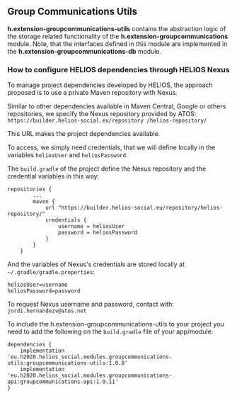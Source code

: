 ## Group Communications Utils

**h.extension-groupcommunications-utils** contains the abstraction logic of the storage
related functionality of the **h.extension-groupcommunications** module. Note, that the
interfaces defined in this module are implemented in the **h.extension-groupcommunications-db**
module.

### How to configure HELIOS dependencies through HELIOS Nexus

To manage project dependencies developed by HELIOS, the approach proposed is to use a private Maven
repository with Nexus.

Similar to other dependencies available in Maven Central, Google or others repositories, we
specify the Nexus repository provided by ATOS: `https://builder.helios-social.eu/repository
/helios-repository/`

This URL makes the project dependencies available.

To access, we simply need credentials, that we will define locally in the variables `heliosUser` and `heliosPassword`.

The `build.gradle` of the project define the Nexus repository and the credential variables in this way:

```
repositories {
        ...
        maven {
            url "https://builder.helios-social.eu/repository/helios-repository/"
            credentials {
                username = heliosUser
                password = heliosPassword
            }
        }
    }
```

And the variables of Nexus's credentials are stored locally at `~/.gradle/gradle.properties`:

```
heliosUser=username
heliosPassword=password
```

To request Nexus username and password, contact with: `jordi.hernandezv@atos.net`

To include the h.extension-groupcommunications-utils to your project you need to add the
following on the `build.gradle` file of your app/module:

```
dependencies {
    implementation 'eu.h2020.helios_social.modules.groupcommunications-utils:groupcommunications-utils:1.0.8'
    implementation 'eu.h2020.helios_social.modules.groupcommunications-api:groupcommunications-api:1.0.11'	
}
```